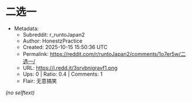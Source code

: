 # 二选一

- Metadata:
  - Subreddit: r_runtoJapan2
  - Author: HonestzPractice
  - Created: 2025-10-15 15:50:36 UTC
  - Permalink: https://reddit.com/r/runtoJapan2/comments/1o7er5w/二选一/
  - URL: https://i.redd.it/3srvbnigravf1.png
  - Ups: 0 | Ratio: 0.4 | Comments: 1
  - Flair: 无意搞笑

_(no selftext)_
